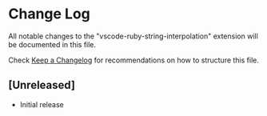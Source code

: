 # Change Log
All notable changes to the "vscode-ruby-string-interpolation" extension will be documented in this file.

Check [Keep a Changelog](http://keepachangelog.com/) for recommendations on how to structure this file.

## [Unreleased]
- Initial release